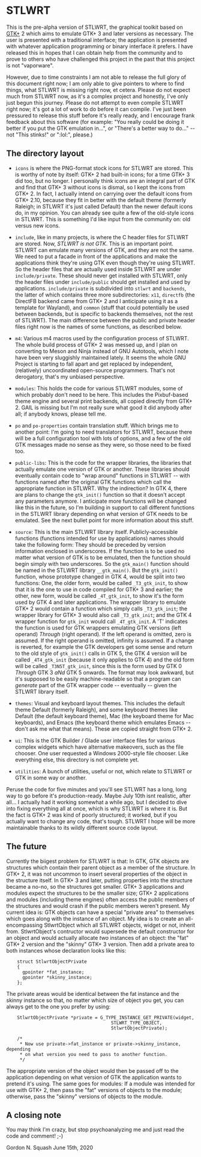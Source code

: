 # STLWRT

This is the pre-alpha version of STLWRT, the graphical toolkit based on [GTK+](
https://www.gtk.org) 2 which aims to emulate GTK+ 3 and later versions as
necessary.  The user is presented with a traditional interface; the application
is presented with whatever application programming or binary interface it
prefers.  I have released this in hopes that I can obtain help from the
community and to prove to others who have challenged this project in the past
that this project is not "vaporware".

However, due to time constraints I am not able to release the full glory of this
document right now; I am only able to give pointers to where to find things,
what STLWRT is missing right now, et cetera.  Please do not expect much from
STLWRT now, as it's a complex project and honestly, I've only just begun this
journey.  Please do not attempt to even compile STLWRT right now; it's got a lot
of work to do before it can compile.  I've just been pressured to release this
stuff before it's really ready, and I encourage frank feedback about this
software (for example: "You really could be doing it better if you put the GTK
emulation in...", or "There's a better way to do..." -- not "This stinks!" or
":lol:", please.)

## The directory layout

 * `icons` is where the PNG-format stock icons for STLWRT are stored.  This is
   worthy of note by itself:  GTK+ 2 had built-in icons; for a time GTK+ 3 did
   too, but no longer.  I personally think icons are an integral part of GTK and
   find that GTK+ 3 without icons is dismal, so I kept the icons from GTK+ 2.
   In fact, I actually intend on carrying over the default icons from GTK+ 2.10,
   because they fit in better with the default theme (formerly Raleigh; in
   STLWRT it's just called Default) than the newer default icons do, in my
   opinion.  You can already see quite a few of the old-style icons in STLWRT.
   This is something I'd like input from the community on: old versus new icons.
 
 * `include`, like in many projects, is where the C header files for STLWRT are
   stored.  Now, *STLWRT is not GTK*.  This is an important point.  STLWRT can
   emulate many versions of GTK, and they are not the same.  We need to put a
   facade in front of the applications and make the applications think they're
   using GTK even though they're using STLWRT.  So the header files that are
   actually used inside STLWRT are under `include/private`.  These should never
   get installed with STLWRT, only the header files under `include/public`
   should get installed and used by applications.  `include/private` is
   subdivided into `stlwrt` and `backends`, the latter of which contains three
   more subdirectories:  `x11`, `directfb` (the DirectFB backend came from GTK+
   2 and I anticipate using it as a template for Wayland), and `common` (stuff
   that could potentially be used between backends, but is specific to backends
   themselves, not the rest of STLWRT).  The main difference between the public
   and private header files right now is the names of some functions, as
   described below.
 
 * `m4`:  Various m4 macros used by the configuration process of STLWRT.  The
   whole build process of GTK+ 2 was messed up, and I plan on converting to
   Meson and Ninja instead of GNU Autotools, which I note have been very
   sluggishly maintained lately.  It seems the whole GNU Project is starting
   to fall apart and get replaced by independent, (relatively) uncoordinated
   open-source programmers.  That's not derogatory, that's my unbiased
   perspective.
 
 * `modules`:  This holds the code for various STLWRT modules, some of which
   probably don't need to be here.  This includes the Pixbuf-based theme engine
   and several print backends, all copied directly from GTK+ 2.  GAIL is
   missing but I'm not really sure what good it did anybody after all; if
   anybody knows, please tell me.
 
 * `po` and `po-properties` contain translation stuff.  Which brings me to
   another point:  I'm going to need translators for STLWRT, because there will
   be a full configuration tool with lots of options, and a few of the old GTK
   messages made no sense as they were, so those need to be fixed too.
 
 * `public-libs`:  This is the code for the wrapper libraries, the libraries
   that actually emulate one version of GTK or another.  These libraries should
   eventually contain code to "wrap around" functions in STLWRT -- with
   functions named after the original GTK functions which call the appropriate
   function in STLWRT.  Why the indirection?  In GTK 4, there are plans to
   change the `gtk_init()` function so that it doesn't accept any parameters
   anymore.  I anticipate more functions will be changed like this in the
   future, so I'm building in support to call different functions in the STLWRT
   library depending on what version of GTK needs to be emulated.  See the next
   bullet point for more information about this stuff.
 
 * `source`:  This is the main STLWRT library itself.  Publicly-accessible
   functions (functions intended for use by applications) names should take the
   following form:  They should be preceded by version information enclosed in
   underscores.  If the function is to be used no matter what version of GTK is
   to be emulated, then the function should begin simply with two underscores.
   So the `gtk_main()` function should be named in the STLWRT library
   `__gtk_main()`.  But the `gtk_init()` function, whose prototype changed in
   GTK 4, would be split into two functions:  One, the older form, would be
   called `_T3_gtk_init`, to show that it is the one to use in code compiled for
   GTK+ 3 and earlier; the other, new form, would be called `_4T_gtk_init`, to
   show it's the form used by GTK 4 and later applications.  The wrapper library
   to emulate GTK+ 2 would contain a function which simply calls `_T3_gtk_init`;
   the wrapper library for GTK+ 3 would also call `_T3_gtk_init`; and the GTK 4
   wrapper function for `gtk_init` would call `_4T_gtk_init`.  A 'T' indicates
   the function is used for GTK wrappers emulating GTK versions (left operand)
   *Through* (right operand).  If the left operand is omitted, zero is assumed.
   If the right operand is omitted, infinity is assumed.  If a change is
   reverted, for example the GTK developers get some sense and return to the old
   style of `gtk_init()` calls in GTK 5, the GTK 4 version will be called
   `_4T4_gtk_init` (because it only applies to GTK 4) and the old form will be
   called `_T3N5T_gtk_init`, since this is the form used by GTK 0 *Through*
   GTK 3 *aNd* GTK 5 onwards.  The format may look awkward, but it's supposed
   to be easily machine-readable so that a program can *generate* part of the
   GTK wrapper code -- eventually -- given the STLWRT library itself.
   
 * `themes`:  Visual and keyboard layout themes.  This includes the default
   theme Default (formerly Raleigh), and some keyboard themes like Default
   (the default keyboard theme), Mac (the keyboard theme for Mac keyboards),
   and Emacs (the keyboard theme which emulates Emacs -- don't ask me what that
   means).  These are copied straight from GTK+ 2.
 
 * `ui`:  This is the GTK Builder / Glade user interface files for various
   complex widgets which have alternative makeovers, such as the file chooser.
   One user requested a Windows 2000-style file chooser.  Like everything else,
   this directory is not complete yet.
   
 * `utilities`:  A bunch of utilities, useful or not, which relate to STLWRT or
   GTK in some way or another.
 
Peruse the code for five minutes and you'll see STLWRT has a long, long way to
go before it's production-ready.  Maybe July 10th isnt realistic, after all...
I actually had it working somewhat a while ago, but I decided to dive into
fixing everything all at once, which is why STLWRT is where it is.  But the
fact is GTK+ 2 was kind of poorly structured; it worked, but if you actually
want to change any code, that's tough.  STLWRT I hope will be more maintainable
thanks to its wildly different source code layout.

## The future

Currently the biigest problem for STLWRT is that:  In GTK, GTK objects are
structures which contain their parent object as a member of the structure.  In
GTK+ 2, it was not uncommon to insert several properties of the object in the
structure itself.  In GTK+ 3 and later, putting properties into the structure
became a no-no, so the structures got smaller.  GTK+ 3 applications and modules
expect the structures to be the smaller size; GTK+ 2 applications and modules
(including theme engines) often access the public members of the structures
and would crash if the public members weren't present.  My current idea is:  GTK
objects can have a special "private area" to themselves which goes along with
the instance of an object.  My idea is to create an all-encompassing
StlwrtObject which all STLWRT objects, widget or not, inherit from.
StlwrtObject's contructor would supersede the default constructor for an object
and would actually allocate *two* instances of an object:  the "fat" GTK+ 2
version and the "skinny" GTK+ 3 version.  Then add a private area to both
instances whose declaration looks like this:

        struct StlwrtObjectPrivate
        {
          gpointer *fat_instance;
          gpointer *skinny_instance;
        };

The private areas would be identical between the fat instance and the skinny
instance so that, no matter which size of object you get, you can always get to
the one you prefer by using:

        StlwrtObjectPrivate *private = G_TYPE_INSTANCE_GET_PRIVATE(widget,
                                           STLWRT_TYPE_OBJECT,
                                           StlwrtObjectPrivate);
        
        /*
         * Now use private->fat_instance or private->skinny_instance, depending
         * on what version you need to pass to another function.
         */

The appropriate version of the object would then be passed off to the
application depending on what version of GTK the application wants to pretend
it's using.  The same goes for modules:  If a module was intended for use with
GTK+ 2, then pass the "fat" versions of objects to the module; otherwise, pass
the "skinny" versions of objects to the module.

## A closing note

You may think I'm crazy, but stop psychoanalyzing me and just read the code and
comment!  ;-)

Gordon N. Squash
June 15th, 2020
